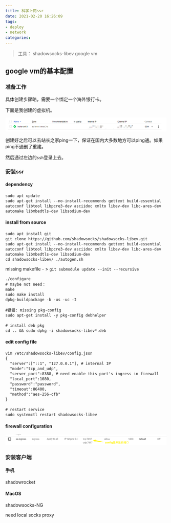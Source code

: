 ```yaml
---
title: 科学上网ssr
date: 2021-02-20 16:26:09
tags:
- deploy
- network
categories:
---
```


> 工具：
> shadowsocks-libev
> google vm



## google vm的基本配置

### 准备工作

具体创建步骤略，需要一个绑定一个海外银行卡。

下面是我创建的虚拟机。

![image-20210220162859580](ssr-setup/image-20210220162859580.png)

创建好之后可以去站长之家ping一下，保证在国内大多数地方可以ping通。如果ping不通删了重建。

然后通过左边的`ssh`登录上去。

### 安装ssr

#### dependency

```shell
sudo apt update
sudo apt-get install --no-install-recommends gettext build-essential autoconf libtool libpcre3-dev asciidoc xmlto libev-dev libc-ares-dev automake libmbedtls-dev libsodium-dev
```

#### install from source

```shell
sudo apt install git
git clone https://github.com/shadowsocks/shadowsocks-libev.git
sudo apt-get install --no-install-recommends gettext build-essential autoconf libtool libpcre3-dev asciidoc xmlto libev-dev libc-ares-dev automake libmbedtls-dev libsodium-dev
cd shadowsocks-libev/ ./autogen.sh
```

missing makefile - >  `git submodule update --init --recursive`

```shell
./configure
# maybe not need：
make
sudo make install
dpkg-buildpackage -b -us -uc -I

#报错: missing pkg-config
sudo apt-get install -y pkg-config debhelper 

# install deb pkg
cd .. && sudo dpkg -i shadowsocks-libev*.deb
```

####  edit config file 

```shell
vim /etc/shadowsocks-libev/config.json 
{
  "server":["::1", "127.0.0.1"], # internal IP
  "mode":"tcp_and_udp",
  "server_port":8388, # need enable this port's ingress in firewall
  "local_port":1080,
  "password":"password",
  "timeout":86400,
  "method":"aes-256-cfb"
}

# restart service
sudo systemctl restart shadowsocks-libev
```

#### firewall configuration

![image-20210420112717314](ssr-setup/image-20210420112717314.png)

### 安装客户端

#### 手机

shadowrocket

#### MacOS

shadowsocks-NG

need local socks proxy









